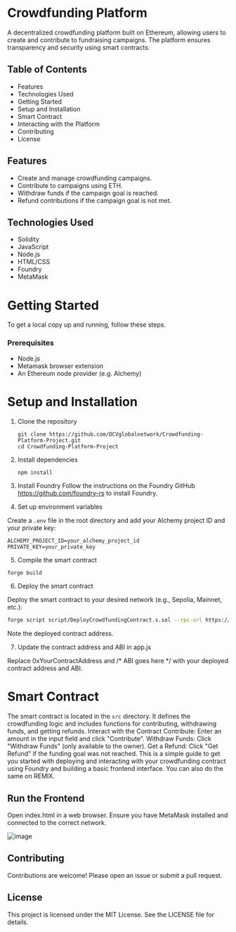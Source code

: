 # Crowdfunding Platform

A decentralized crowdfunding platform built on Ethereum, allowing users to create and contribute to fundraising campaigns. The platform ensures transparency and security using smart contracts.

## Table of Contents
  * Features
  * Technologies Used
  * Getting Started
  * Setup and Installation
  * Smart Contract
  * Interacting with the Platform
  * Contributing
  * License

## Features
* Create and manage crowdfunding campaigns.
* Contribute to campaigns using ETH.
* Withdraw funds if the campaign goal is reached.
* Refund contributions if the campaign goal is not met.

## Technologies Used
* Solidity
* JavaScript
* Node.js
* HTML/CSS
* Foundry
* MetaMask

# Getting Started
To get a local copy up and running, follow these steps.

### Prerequisites
* Node.js
* Metamask browser extension
* An Ethereum node provider (e.g. Alchemy)

# Setup and Installation
1. Clone the repository

    ```shell
    git clone https://github.com/DCVglobalnetwork/Crowdfunding-Platform-Project.git
    cd Crowdfunding-Platform-Project
    ```
2. Install dependencies

    ```shell
    npm install
    ```

3. Install Foundry
 Follow the instructions on the Foundry GitHub
https://github.com/foundry-rs
 to install Foundry.

4. Set up environment variables

Create a `.env` file in the root directory and add your Alchemy project ID and your private key:  
```shell
ALCHEMY_PROJECT_ID=your_alchemy_project_id
PRIVATE_KEY=your_private_key
```

5. Compile the smart contract
```sh
forge build
```

6.    Deploy the smart contract

Deploy the smart contract to your desired network (e.g., Sepolia, Mainnet, etc.):
```sh
forge script script/DeployCrowdfundingContract.s.sol --rpc-url https://eth-sepolia.g.alchemy.com/v2/$ALCHEMY_PROJECT_ID --broadcast --private-key $PRIVATE_KEY
```
Note the deployed contract address.

7. Update the contract address and ABI in app.js

Replace 0xYourContractAddress and /* ABI goes here */ with your deployed contract address and ABI.

# Smart Contract
The smart contract is located in the `src` directory. It defines the crowdfunding logic and includes functions for contributing, withdrawing funds, and getting refunds.
Interact with the Contract
Contribute: Enter an amount in the input field and click "Contribute".
Withdraw Funds: Click "Withdraw Funds" (only available to the owner).
Get a Refund: Click "Get Refund" if the funding goal was not reached.
This is a simple guide to get you started with deploying and interacting with your crowdfunding contract using Foundry and building a basic frontend interface. You can also do the same on REMIX. 

## Run the Frontend
Open index.html in a web browser. Ensure you have MetaMask installed and connected to the correct network.

![image](https://github.com/DCVglobalnetwork/Crowdfunding-Platform-Project/assets/105791829/849a92cd-395d-46c2-8833-f813fb79ced4)


## Contributing
Contributions are welcome! Please open an issue or submit a pull request.

## License
This project is licensed under the MIT License. See the LICENSE file for details.
